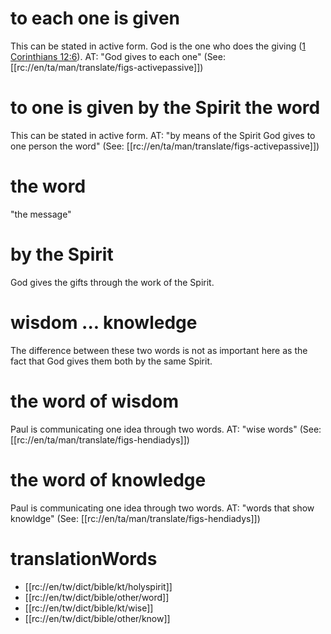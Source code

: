 # to each one is given

This can be stated in active form. God is the one who does the giving ([1 Corinthians 12:6](./04.md)). AT: "God gives to each one" (See: [[rc://en/ta/man/translate/figs-activepassive]])

# to one is given by the Spirit the word

This can be stated in active form. AT: "by means of the Spirit God gives to one person the word" (See: [[rc://en/ta/man/translate/figs-activepassive]])

# the word

"the message"

# by the Spirit

God gives the gifts through the work of the Spirit.

# wisdom ... knowledge

The difference between these two words is not as important here as the fact that God gives them both by the same Spirit.

# the word of wisdom

Paul is communicating one idea through two words. AT: "wise words" (See: [[rc://en/ta/man/translate/figs-hendiadys]])

# the word of knowledge

Paul is communicating one idea through two words. AT: "words that show knowldge" (See: [[rc://en/ta/man/translate/figs-hendiadys]])

# translationWords

* [[rc://en/tw/dict/bible/kt/holyspirit]]
* [[rc://en/tw/dict/bible/other/word]]
* [[rc://en/tw/dict/bible/kt/wise]]
* [[rc://en/tw/dict/bible/other/know]]